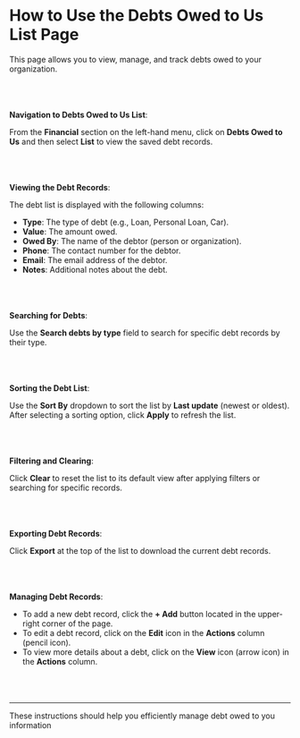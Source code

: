 **How to Use the Debts Owed to Us List Page**
=====

This page allows you to view, manage, and track debts owed to your organization.
<br></br>
<br></br>

**Navigation to Debts Owed to Us List**:

From the **Financial** section on the left-hand menu, click on **Debts Owed to Us** and then select **List** to view the saved debt records.
<br></br>
<br></br>

**Viewing the Debt Records**:

The debt list is displayed with the following columns:

- **Type**: The type of debt (e.g., Loan, Personal Loan, Car).
- **Value**: The amount owed.
- **Owed By**: The name of the debtor (person or organization).
- **Phone**: The contact number for the debtor.
- **Email**: The email address of the debtor.
- **Notes**: Additional notes about the debt.
<br></br>
<br></br>

**Searching for Debts**:

Use the **Search debts by type** field to search for specific debt records by their type.
<br></br>
<br></br>

**Sorting the Debt List**:

Use the **Sort By** dropdown to sort the list by **Last update** (newest or oldest). After selecting a sorting option, click **Apply** to refresh the list.
<br></br>
<br></br>

**Filtering and Clearing**:

Click **Clear** to reset the list to its default view after applying filters or searching for specific records.
<br></br>
<br></br>

**Exporting Debt Records**:

Click **Export** at the top of the list to download the current debt records.
<br></br>
<br></br>

**Managing Debt Records**:

- To add a new debt record, click the **+ Add** button located in the upper-right corner of the page.
- To edit a debt record, click on the **Edit** icon in the **Actions** column (pencil icon).
- To view more details about a debt, click on the **View** icon (arrow icon) in the **Actions** column.
<br></br>
<br></br>

---
These instructions should help you efficiently manage debt owed to you information
